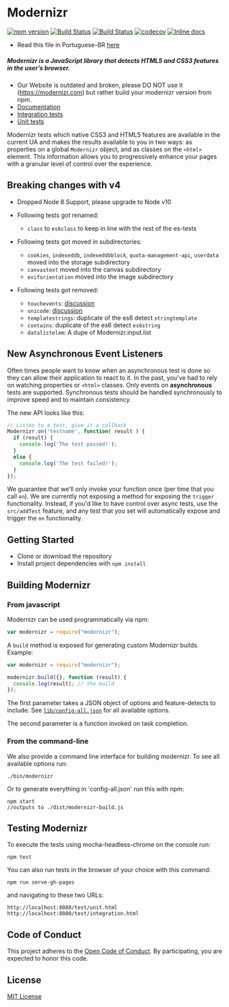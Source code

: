 # Modernizr 
[![npm version](https://badge.fury.io/js/modernizr.svg)](https://badge.fury.io/js/modernizr)
[![Build Status](https://api.travis-ci.org/Modernizr/Modernizr.svg?branch=master)](https://travis-ci.org/Modernizr/Modernizr) 
[![Build Status](https://ci.appveyor.com/api/projects/status/github/Modernizr/modernizr?branch=master&svg=true)](https://ci.appveyor.com/project/rejas/modernizr) 
[![codecov](https://codecov.io/gh/Modernizr/Modernizr/branch/master/graph/badge.svg)](https://codecov.io/gh/Modernizr/Modernizr)
[![Inline docs](https://inch-ci.org/github/Modernizr/Modernizr.svg?branch=master)](https://inch-ci.org/github/Modernizr/Modernizr)


- Read this file in Portuguese-BR [here](/README.pt_br.md)

##### Modernizr is a JavaScript library that detects HTML5 and CSS3 features in the user’s browser.

- Our Website is outdated and broken, please DO NOT use it (https://modernizr.com) but rather build your modernizr version from npm.
- [Documentation](https://modernizr.com/docs/)
- [Integration tests](https://modernizr.github.io/Modernizr/test/integration.html)
- [Unit tests](https://modernizr.github.io/Modernizr/test/unit.html)

Modernizr tests which native CSS3 and HTML5 features are available in the current UA and makes the results available to you in two ways: as properties on a global `Modernizr` object, and as classes on the `<html>` element. This information allows you to progressively enhance your pages with a granular level of control over the experience.

## Breaking changes with v4

- Dropped Node 8 Support, please upgrade to Node v10

- Following tests got renamed:
  
  - `class` to `es6class` to keep in line with the rest of the es-tests

- Following tests got moved in subdirectories:

  - `cookies`, `indexeddb`, `indexeddbblock`, `quota-management-api`, `userdata` moved into the storage subdirectory
  - `canvastext` moved into the canvas subdirectory
  - `exiforientation` moved into the image subdirectory
     
- Following tests got removed:
  
  - `touchevents`: [discussion](https://github.com/Modernizr/Modernizr/pull/2432)
  - `unicode`: [discussion](https://github.com/Modernizr/Modernizr/issues/2468)
  - `templatestrings`: duplicate of the es6 detect `stringtemplate`
  - `contains`: duplicate of the es6 detect `es6string`
  - `datalistelem`: A dupe of Modernizr.input.list

## New Asynchronous Event Listeners

Often times people want to know when an asynchronous test is done so they can allow their application to react to it.
In the past, you've had to rely on watching properties or `<html>` classes. Only events on **asynchronous** tests are
supported. Synchronous tests should be handled synchronously to improve speed and to maintain consistency.

The new API looks like this:

```js
// Listen to a test, give it a callback
Modernizr.on('testname', function( result ) {
  if (result) {
    console.log('The test passed!');
  }
  else {
    console.log('The test failed!');
  }
});
```

We guarantee that we'll only invoke your function once (per time that you call `on`). We are currently not exposing
a method for exposing the `trigger` functionality. Instead, if you'd like to have control over async tests, use the
`src/addTest` feature, and any test that you set will automatically expose and trigger the `on` functionality.

## Getting Started

- Clone or download the repository
- Install project dependencies with `npm install`

## Building Modernizr 

### From javascript

Modernizr can be used programmatically via npm:

```js
var modernizr = require("modernizr");
```

A `build` method is exposed for generating custom Modernizr builds. Example:

```javascript
var modernizr = require("modernizr");

modernizr.build({}, function (result) {
  console.log(result); // the build
});
```

The first parameter takes a JSON object of options and feature-detects to include. See [`lib/config-all.json`](lib/config-all.json) for all available options.

The second parameter is a function invoked on task completion.

### From the command-line

We also provide a command line interface for building modernizr. 
To see all available options run:

```shell
./bin/modernizr
```

Or to generate everything in 'config-all.json' run this with npm:

```shell
npm start
//outputs to ./dist/modernizr-build.js
```

## Testing Modernizr

To execute the tests using mocha-headless-chrome on the console run:

```shell
npm test
```

You can also run tests in the browser of your choice with this command:

```shell
npm run serve-gh-pages
```

and navigating to these two URLs:

```shell
http://localhost:8080/test/unit.html
http://localhost:8080/test/integration.html
```

## Code of Conduct

This project adheres to the [Open Code of Conduct](https://github.com/Modernizr/Modernizr/blob/master/.github/CODE_OF_CONDUCT.md). 
By participating, you are expected to honor this code.


## License

[MIT License](https://opensource.org/licenses/MIT)
